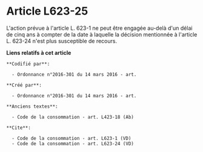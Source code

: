 # Article L623-25

L'action prévue à l'article L. 623-1 ne peut être engagée au-delà d'un délai de cinq ans à compter de la date à laquelle la
décision mentionnée à l'article L. 623-24 n'est plus susceptible de recours.

**Liens relatifs à cet article**

	**Codifié par**:

	  - Ordonnance n°2016-301 du 14 mars 2016 - art.

	**Créé par**:

	  - Ordonnance n°2016-301 du 14 mars 2016 - art.

	**Anciens textes**:

	  - Code de la consommation - art. L423-18 (Ab)

	**Cite**:

	  - Code de la consommation - art. L623-1 (VD)
	  - Code de la consommation - art. L623-24 (VD)
